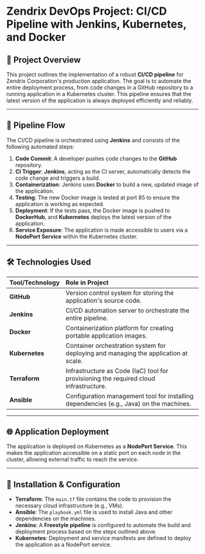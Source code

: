 # Zendrix DevOps Project: CI/CD Pipeline with Jenkins, Kubernetes, and Docker

## 📝 Project Overview

This project outlines the implementation of a robust **CI/CD pipeline** for Zendrix Corporation's production application. The goal is to automate the entire deployment process, from code changes in a GitHub repository to a running application in a Kubernetes cluster. This pipeline ensures that the latest version of the application is always deployed efficiently and reliably.

---

## 🚀 Pipeline Flow

The CI/CD pipeline is orchestrated using **Jenkins** and consists of the following automated steps:

1.  **Code Commit**: A developer pushes code changes to the **GitHub** repository.
2.  **CI Trigger**: **Jenkins**, acting as the CI server, automatically detects the code change and triggers a build.
3.  **Containerization**: Jenkins uses **Docker** to build a new, updated image of the application.
4.  **Testing**: The new Docker image is tested at port 85 to ensure the application is working as expected.
5.  **Deployment**: If the tests pass, the Docker image is pushed to **DockerHub**, and **Kubernetes** deploys the latest version of the application.
6.  **Service Exposure**: The application is made accessible to users via a **NodePort Service** within the Kubernetes cluster.

---

## 🛠️ Technologies Used

| Tool/Technology | Role in Project |
| :--- | :--- |
| **GitHub** | Version control system for storing the application's source code. |
| **Jenkins** | CI/CD automation server to orchestrate the entire pipeline. |
| **Docker** | Containerization platform for creating portable application images. |
| **Kubernetes** | Container orchestration system for deploying and managing the application at scale. |
| **Terraform** | Infrastructure as Code (IaC) tool for provisioning the required cloud infrastructure. |
| **Ansible** | Configuration management tool for installing dependencies (e.g., Java) on the machines. |

---

## 🌐 Application Deployment

The application is deployed on Kubernetes as a **NodePort Service**. This makes the application accessible on a static port on each node in the cluster, allowing external traffic to reach the service.

---

## 🔧 Installation & Configuration

* **Terraform**: The `main.tf` file contains the code to provision the necessary cloud infrastructure (e.g., VMs).
* **Ansible**: The `playbook.yml` file is used to install Java and other dependencies on the machines.
* **Jenkins**: A **Freestyle pipeline** is configured to automate the build and deployment process based on the steps outlined above.
* **Kubernetes**: Deployment and service manifests are defined to deploy the application as a NodePort service.
